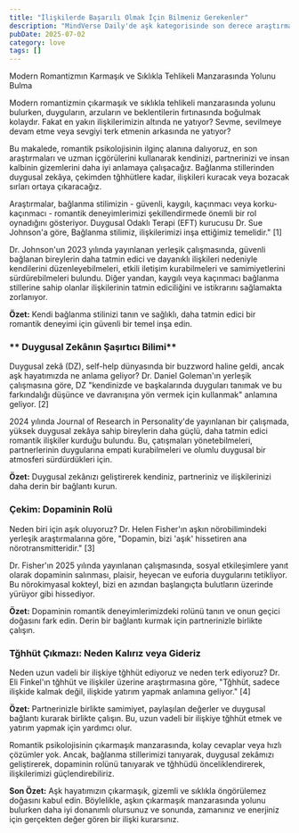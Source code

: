 ```yaml
---
title: "İlişkilerde Başarılı Olmak İçin Bilmeniz Gerekenler"
description: "MindVerse Daily'de aşk kategorisinde son derece araştırmaları ve içgörülerı keşfedin."
pubDate: 2025-07-02
category: love
tags: []
---
```


Modern Romantizmın Karmaşık ve Sıklıkla Tehlikeli Manzarasında Yolunu Bulma

Modern romantizmin çıkarmaşık ve sıklıkla tehlikeli manzarasında yolunu bulurken, duyguların, arzuların ve beklentilerin fırtınasında boğulmak kolaydır. Fakat en yakın ilişkilerimizin altında ne yatıyor? Sevme, sevilmeye devam etme veya sevgiyi terk etmenin arkasında ne yatıyor?

Bu makalede, romantik psikolojisinin ilginç alanına dalıyoruz, en son araştırmaları ve uzman içgörülerini kullanarak kendinizi, partnerinizi ve insan kalbinin gizemlerini daha iyi anlamaya çalışacağız. Bağlanma stillerinden duygusal zekâya, çekimden tğhhütlere kadar, ilişkileri kuracak veya bozacak sırları ortaya çıkaracağız.

Araştırmalar, bağlanma stilimizin - güvenli, kaygılı, kaçınmacı veya korku-kaçınmacı - romantik deneyimlerimizi şekillendirmede önemli bir rol oynadığını gösteriyor. Duygusal Odaklı Terapi (EFT) kurucusu Dr. Sue Johnson'a göre, Bağlanma stilimiz, ilişkilerimizi inşa ettiğimiz temelidir." [1]

Dr. Johnson'un 2023 yılında yayınlanan yerleşik çalışmasında, güvenli bağlanan bireylerin daha tatmin edici ve dayanıklı ilişkileri nedeniyle kendilerini düzenleyebilmeleri, etkili iletişim kurabilmeleri ve samimiyetlerini sürdürebilmeleri bulundu. Diğer yandan, kaygılı veya kaçınmacı bağlanma stillerine sahip olanlar ilişkilerinin tatmin ediciliğini ve istikrarını sağlamakta zorlanıyor.

**Özet:** Kendi bağlanma stilinizi tanın ve sağlıklı, daha tatmin edici bir romantik deneyimi için güvenli bir temel inşa edin.

### ** Duygusal Zekânın Şaşırtıcı Bilimi**

Duygusal zekâ (DZ), self-help dünyasında bir buzzword haline geldi, ancak aşk hayatımızda ne anlama geliyor? Dr. Daniel Goleman'ın yerleşik çalışmasına göre, DZ "kendinizde ve başkalarında duyguları tanımak ve bu farkındalığı düşünce ve davranışına yön vermek için kullanmak" anlamına geliyor. [2]

2024 yılında Journal of Research in Personality'de yayınlanan bir çalışmada, yüksek duygusal zekâya sahip bireylerin daha güçlü, daha tatmin edici romantik ilişkiler kurduğu bulundu. Bu, çatışmaları yönetebilmeleri, partnerlerinin duygularına empati kurabilmeleri ve olumlu duygusal bir atmosferi sürdürdükleri için.

**Özet:** Duygusal zekânızı geliştirerek kendiniz, partneriniz ve ilişkilerinizi daha derin bir bağlantı kurun.

### **Çekim: Dopaminin Rolü**

Neden biri için aşık oluyoruz? Dr. Helen Fisher'ın aşkın nörobilimindeki yerleşik araştırmalarına göre, "Dopamin, bizi 'aşık' hissetiren ana nörotransmitteridir." [3]

Dr. Fisher'ın 2025 yılında yayınlanan çalışmasında, sosyal etkileşimlere yanıt olarak dopaminin salınması, plaisir, heyecan ve euforia duygularını tetikliyor. Bu nörokimyasal kokteyl, bizi en azından başlangıçta bulutların üzerinde yürüyor gibi hissediyor.

**Özet:** Dopaminin romantik deneyimlerimizdeki rolünü tanın ve onun geçici doğasını fark edin. Derin bir bağlantı kurmak için partnerinizle birlikte çalışın.

### **Tğhhüt Çıkmazı: Neden Kalırız veya Gideriz**

Neden uzun vadeli bir ilişkiye tğhhüt ediyoruz ve neden terk ediyoruz? Dr. Eli Finkel'ın tğhhüt ve ilişkiler üzerine araştırmasına göre, "Tğhhüt, sadece ilişkide kalmak değil, ilişkide yatırım yapmak anlamına geliyor." [4]

**Özet:** Partnerinizle birlikte samimiyet, paylaşılan değerler ve duygusal bağlantı kurarak birlikte çalışın. Bu, uzun vadeli bir ilişkiye tğhhüt etmek ve yatırım yapmak için yardımcı olur.

Romantik psikolojisinin çıkarmaşık manzarasında, kolay cevaplar veya hızlı çözümler yok. Ancak, bağlanma stillerimizi tanıyarak, duygusal zekâmızı geliştirerek, dopaminin rolünü tanıyarak ve tğhhüdü önceliklendirerek, ilişkilerimizi güçlendirebiliriz.

**Son Özet:** Aşk hayatımızın çıkarmaşık, gizemli ve sıklıkla öngörülemez doğasını kabul edin. Böylelikle, aşkın çıkarmaşık manzarasında yolunu bulurken daha iyi donanımlı olursunuz ve sonunda, zamanınız ve enerjiniz için gerçekten değer gören bir ilişki kurarsınız.